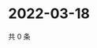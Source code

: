 # 2022-03-18

共 0 条

<!-- BEGIN WEIBO -->
<!-- 最后更新时间 Fri Mar 18 2022 14:01:13 GMT+0800 (China Standard Time) -->

<!-- END WEIBO -->
